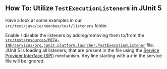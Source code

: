 ## How To: Utilize `TestExecutionListener`s in JUnit 5

Have a look at some examples in our `src/test/java/io/neonbee/test/listeners` folder.

Enable / disable the listeners by adding/removing them to/from the [`src/test/resources/META-INF/services/org.junit.platform.launcher.TestExecutionListener`](../../src/test/resources/META-INF/services/org.junit.platform.launcher.TestExecutionListener) file. JUnit 5 is loading all listeners, that are present in the file using the [Service Provider Interface (SPI)](https://docs.oracle.com/javase/7/docs/api/java/util/ServiceLoader.html) mechanism. Any line starting with a `#` in the service file will be ignored.